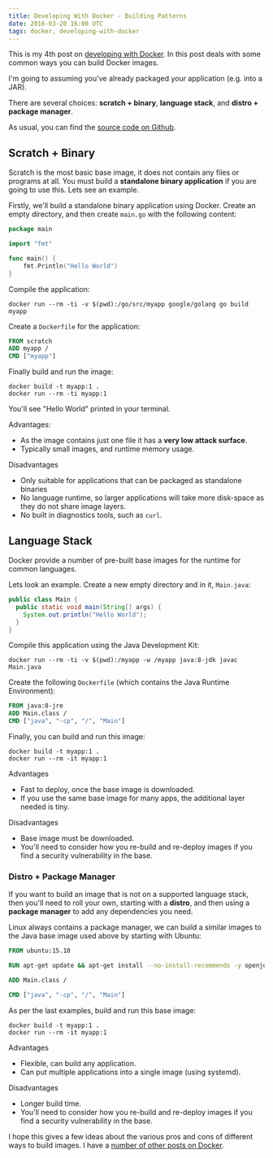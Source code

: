 ```yaml
---
title: Developing With Docker - Building Patterns
date: 2016-03-20 16:00 UTC
tags: docker, developing-with-docker
---
```

This is my 4th post on [developing with Docker](/tags/developing-with-docker). In this post deals with some common ways you can build Docker images.

I'm going to assuming you've already packaged your application (e.g. into a JAR).

There are several choices: **scratch + binary**, <!-- **scratch + zip**,--> **language stack**, and **distro + package manager**.

As usual, you can find the [source code on Github](https://github.com/alexec/docker-building-patterns).

## Scratch + Binary

Scratch is the most basic base image, it does not contain any files or programs at all. You must build a **standalone binary application** if you are going to use this. Lets see an example.

Firstly, we'll build a standalone binary application using Docker. Create an empty directory, and then create `main.go` with the following content:

~~~go
package main

import "fmt"

func main() {
    fmt.Println("Hello World")
}
~~~

Compile the application:

~~~shell
docker run --rm -ti -v $(pwd):/go/src/myapp google/golang go build myapp
~~~

Create a `Dockerfile` for the application:

~~~Dockerfile
FROM scratch
ADD myapp /
CMD ["myapp"]
~~~


Finally build and run the image:

~~~shell
docker build -t myapp:1 .
docker run --rm -ti myapp:1
~~~

You'll see "Hello World" printed in your terminal.

Advantages:

- As the image contains just one file it has a **very low attack surface**.
- Typically small images, and runtime memory usage.

Disadvantages

- Only suitable for applications that can be packaged as standalone binaries
- No language runtime, so larger applications will take more disk-space as they do not share image layers.
- No built in diagnostics tools, such as `curl`.

<!--
## Scratch + Zip

**Scratch + Zip** is similar to **scratch + binary**, in that you start with the `scratch` base image. You then un-zip into in any files you need. This essentially the same process similar to building a base image.

~~~shell
curl https://bitbucket.org/alexkasko/openjdk-unofficial-builds/downloads/openjdk-1.7.0-u80-unofficial-linux-i586-image.zip
~~~
-->

## Language Stack

Docker provide a number of pre-built base images for the runtime for common languages.

Lets look an example. Create a new empty directory and in it, `Main.java`:

~~~java
public class Main {
  public static void main(String[] args) {
    System.out.println("Hello World");
  }
}
~~~

Compile this application using the Java Development Kit:

~~~shell
docker run --rm -ti -v $(pwd):/myapp -w /myapp java:8-jdk javac Main.java
~~~

Create the following `Dockerfile` (which contains the Java Runtime Environment):

~~~Dockerfile
FROM java:8-jre
ADD Main.class /
CMD ["java", "-cp", "/", "Main"]
~~~

Finally, you can build and run this image:

~~~shell
docker build -t myapp:1 .
docker run --rm -it myapp:1
~~~

Advantages

- Fast to deploy, once the base image is downloaded.
- If you use the same base image for many apps, the additional layer needed is tiny.

Disadvantages

- Base image must be downloaded.
- You'll need to consider how you re-build and re-deploy images if you find a security vulnerability in the base.

### Distro + Package Manager

If you want to build an image that is not on a supported language stack, then you'll need to roll your own, starting with a **distro**, and then using a **package manager** to add any dependencies you need.

Linux always contains a package manager, we can build a similar images to the Java base image used above by starting with Ubuntu:

~~~Dockerfile
FROM ubuntu:15.10

RUN apt-get update && apt-get install --no-install-recommends -y openjdk-8-jre

ADD Main.class /

CMD ["java", "-cp", "/", "Main"]
~~~

As per the last examples, build and run this base image:

~~~shell
docker build -t myapp:1 .
docker run --rm -it myapp:1
~~~

Advantages

- Flexible, can build any application.
- Can put multiple applications into a single image (using systemd).

Disadvantages

- Longer build time.
- You'll need to consider how you re-build and re-deploy images if you find a security vulnerability in the base.


I hope this gives a few ideas about the various pros and cons of different ways to build images. I have a [number of other posts on Docker](/tags/docker).
